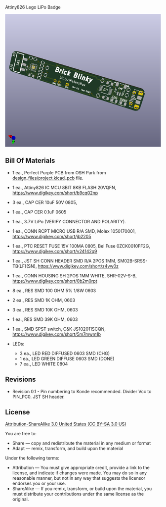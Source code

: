 Attiny826 Lego LiPo Badge

![Attiny826](project.png) 

Bill Of Materials
----------------

- 1 ea., Perfect Purple PCB from OSH Park from [design_files/project.kicad_pcb](project.kicad_pcb) file.
- 1 ea., Attiny826 IC MCU 8BIT 8KB FLASH 20VQFN, https://www.digikey.com/short/b9cq02np
- 3 ea., CAP CER 10uF 50V 0805,
- 1 ea., CAP CER 0.1uF 0605
- 1 ea., 3.7V LiPo (VERIFY CONNECTOR AND POLARITY).
- 1 ea., CONN RCPT MICRO USB R/A SMD, Molex 1050170001, https://www.digikey.com/short/jb2205
- 1 ea., PTC RESET FUSE 15V 100MA 0805, Bel Fuse 0ZCK0010FF2G, https://www.digikey.com/short/v24142q9
- 1 ea., JST SH CONN HEADER SMD R/A 2POS 1MM, SM02B-SRSS-TB(LF)(SN), https://www.digikey.com/short/z4vw0z
- 1 ea., CONN HOUSING SH 2POS 1MM WHITE, SHR-02V-S-B, https://www.digikey.com/short/0b2m0rpt
- 8 ea., RES SMD 100 OHM 5% 1/8W 0603
- 2 ea., RES SMD 1K OHM, 0603
- 3 ea., RES SMD 10K OHM, 0603
- 1 ea., RES SMD 39K OHM, 0603
- 1 ea., SMD SPST switch, C&K JS102011SCQN, https://www.digikey.com/short/5m7mwm1b

- LEDs: 
    - 3 ea., LED RED DIFFUSED 0603 SMD (CHG)
	- 1 ea., LED GREEN DIFFUSE 0603 SMD (DONE)
    - 7 ea., LED WHITE 0804
    

Revisions
----------------
- Revision 0.1 - Pin numbering to Konde recommended.  Divider Vcc to PIN_PC0.  JST SH header.


License
----------------
[Attribution-ShareAlike 3.0 United States (CC BY-SA 3.0 US)](https://creativecommons.org/licenses/by-sa/3.0/us/)

You are free to:

- Share — copy and redistribute the material in any medium or format
- Adapt — remix, transform, and build upon the material

Under the following terms:

- Attribution — You must give appropriate credit, provide a link to the license, and indicate if changes were made. You may do so in any reasonable manner, but not in any way that suggests the licensor endorses you or your use.
- ShareAlike — If you remix, transform, or build upon the material, you must distribute your contributions under the same license as the original.